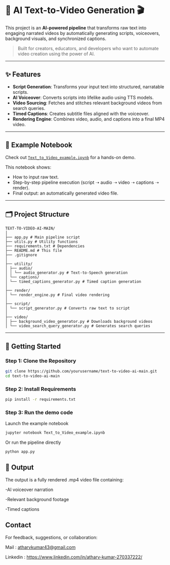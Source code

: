 # 🧠 AI Text-to-Video Generation 🎬

This project is an **AI-powered pipeline** that transforms raw text into engaging narrated videos by automatically generating scripts, voiceovers, background visuals, and synchronized captions.

> Built for creators, educators, and developers who want to automate video creation using the power of AI.

---

## ✨ Features

- **Script Generation**: Transforms your input text into structured, narratable scripts.
- **AI Voiceover**: Converts scripts into lifelike audio using TTS models.
- **Video Sourcing**: Fetches and stitches relevant background videos from search queries.
- **Timed Captions**: Creates subtitle files aligned with the voiceover.
- **Rendering Engine**: Combines video, audio, and captions into a final MP4 video.

---

## 🧪 Example Notebook

Check out [`Text_to_Video_example.ipynb`](Text_to_Video_example.ipynb) for a hands-on demo.

This notebook shows:
- How to input raw text.
- Step-by-step pipeline execution (script ➝ audio ➝ video ➝ captions ➝ render).
- Final output: an automatically generated video file.

---

## 🗂️ Project Structure

```
TEXT-TO-VIDEO-AI-MAIN/
│
├── app.py # Main pipeline script
├── utils.py # Utility functions
├── requirements.txt # Dependencies
├── README.md # This file
├── .gitignore
│
├── utility/
│ ├── audio/
│ │ └── audio_generator.py # Text-to-Speech generation
│ └── captions/
│ └── timed_captions_generator.py # Timed caption generation
│
├── render/
│ └── render_engine.py # Final video rendering
│
├── script/
│ └── script_generator.py # Converts raw text to script
│
├── video/
│ ├── background_video_generator.py # Downloads background videos
│ └── video_search_query_generator.py # Generates search queries
```


---

## 🚀 Getting Started

### Step 1: Clone the Repository

```bash
git clone https://github.com/yourusername/text-to-video-ai-main.git
cd text-to-video-ai-main
```

### Step 2: Install Requirements

```bash
pip install -r requirements.txt
```
### Step 3: Run the demo code

Launch the example notebook

```bash
jupyter notebook Text_to_Video_example.ipynb
```

Or run the pipeline directly

```bash
python app.py
```

## 📁 Output

The output is a fully rendered .mp4 video file containing:

-AI voiceover narration

-Relevant background footage

-Timed captions

## Contact
For feedback, suggestions, or collaboration:

Mail : atharvkumar43@gmail.com

Linkedin : https://www.linkedin.com/in/atharv-kumar-270337222/



